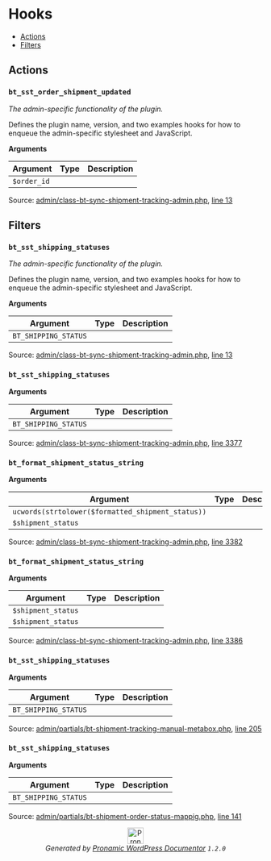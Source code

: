 # Hooks

- [Actions](#actions)
- [Filters](#filters)

## Actions

### `bt_sst_order_shipment_updated`

*The admin-specific functionality of the plugin.*

Defines the plugin name, version, and two examples hooks for how to
enqueue the admin-specific stylesheet and JavaScript.

**Arguments**

Argument | Type | Description
-------- | ---- | -----------
`$order_id` |  | 

Source: [admin/class-bt-sync-shipment-tracking-admin.php](class-bt-sync-shipment-tracking-admin.php), [line 13](class-bt-sync-shipment-tracking-admin.php#L13-L755)

## Filters

### `bt_sst_shipping_statuses`

*The admin-specific functionality of the plugin.*

Defines the plugin name, version, and two examples hooks for how to
enqueue the admin-specific stylesheet and JavaScript.

**Arguments**

Argument | Type | Description
-------- | ---- | -----------
`BT_SHIPPING_STATUS` |  | 

Source: [admin/class-bt-sync-shipment-tracking-admin.php](class-bt-sync-shipment-tracking-admin.php), [line 13](class-bt-sync-shipment-tracking-admin.php#L13-L1833)

### `bt_sst_shipping_statuses`

**Arguments**

Argument | Type | Description
-------- | ---- | -----------
`BT_SHIPPING_STATUS` |  | 

Source: [admin/class-bt-sync-shipment-tracking-admin.php](class-bt-sync-shipment-tracking-admin.php), [line 3377](class-bt-sync-shipment-tracking-admin.php#L3377-L3377)

### `bt_format_shipment_status_string`

**Arguments**

Argument | Type | Description
-------- | ---- | -----------
`ucwords(strtolower($formatted_shipment_status))` |  | 
`$shipment_status` |  | 

Source: [admin/class-bt-sync-shipment-tracking-admin.php](class-bt-sync-shipment-tracking-admin.php), [line 3382](class-bt-sync-shipment-tracking-admin.php#L3382-L3382)

### `bt_format_shipment_status_string`

**Arguments**

Argument | Type | Description
-------- | ---- | -----------
`$shipment_status` |  | 
`$shipment_status` |  | 

Source: [admin/class-bt-sync-shipment-tracking-admin.php](class-bt-sync-shipment-tracking-admin.php), [line 3386](class-bt-sync-shipment-tracking-admin.php#L3386-L3386)

### `bt_sst_shipping_statuses`

**Arguments**

Argument | Type | Description
-------- | ---- | -----------
`BT_SHIPPING_STATUS` |  | 

Source: [admin/partials/bt-shipment-tracking-manual-metabox.php](partials/bt-shipment-tracking-manual-metabox.php), [line 205](partials/bt-shipment-tracking-manual-metabox.php#L205-L205)

### `bt_sst_shipping_statuses`

**Arguments**

Argument | Type | Description
-------- | ---- | -----------
`BT_SHIPPING_STATUS` |  | 

Source: [admin/partials/bt-shipment-order-status-mappig.php](partials/bt-shipment-order-status-mappig.php), [line 141](partials/bt-shipment-order-status-mappig.php#L141-L141)


<p align="center"><a href="https://github.com/pronamic/wp-documentor"><img src="https://cdn.jsdelivr.net/gh/pronamic/wp-documentor@main/logos/pronamic-wp-documentor.svgo-min.svg" alt="Pronamic WordPress Documentor" width="32" height="32"></a><br><em>Generated by <a href="https://github.com/pronamic/wp-documentor">Pronamic WordPress Documentor</a> <code>1.2.0</code></em><p>

